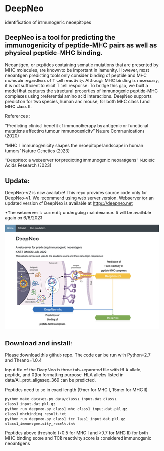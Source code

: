 # DeepNeo
identification of immunogenic neoepitopes
## DeepNeo is a tool for predicting the immunogenicity of peptide-MHC pairs as well as physical peptide-MHC binding.

Neoantigen, or peptides containing somatic mutations that are presented by MHC molecules, are known to be important in immunity. However, most neoantigen predicting tools only consider binding of peptide and MHC molecule regardless of T cell reactivity. Although MHC binding is necessary, it is not sufficient to elicit T cell response. To bridge this gap, we built a model that captures the structural properties of immunogenic peptide-MHC complexes using preferential amino acid interactions. DeepNeo supports prediction for two species, human and mouse, for both MHC class I and MHC class II.


References : 

“Predicting clinical benefit of immunotherapy by antigenic or functional mutations affecting tumour immunogenicity” Nature Communications (2020)

“MHC II immunogenicity shapes the neoepitope landscape in human tumors” Nature Genetics (2023)

"DeepNeo: a webserver for predicting immunogenic neoantigens" Nucleic Acids Research (2023)


## Update:  

DeepNeo-v2 is now available! This repo provides source code only for DeepNeo-v1. We recommend using web server version.
Webserver for an updated version of DeepNeo is available at https://deepneo.net

*The webserver is currently undergoing maintenance. It will be available again on 6/6/2023

![alt text](deepneo-web.png)


## Download and install:

Please download this github repo.
The code can be run with Python=2.7 and Theano=1.0.4

Input file of the DeepNeo is three tab-separated file with HLA allele, peptide, and 0(for formatting purpose)
HLA alleles listed in data/All_prot_alignseq_369 can be predicted.


Peptides need to be in exact length (9mer for MHC I, 15mer for MHC II)

```
python make_dataset.py data/class1_input.dat class1 class1_input.dat.pkl.gz
python run_deepneo.py class1 mhc class1_input.dat.pkl.gz class1_mhcbinding_result.txt
python run_deepneo.py class1 tcr lass1_input.dat.pkl.gz class1_immunogenicity_result.txt
```

Peptides above threshold (>0.5 for MHC I and >0.7 for MHC II) for both MHC binding score and TCR reactivity score is considered immunogenic neoantigens
